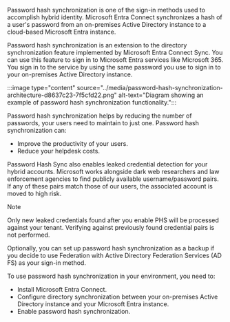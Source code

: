 Password hash synchronization is one of the sign-in methods used to accomplish hybrid identity. Microsoft Entra Connect synchronizes a hash of a user's password from an on-premises Active Directory instance to a cloud-based Microsoft Entra instance.

Password hash synchronization is an extension to the directory synchronization feature implemented by Microsoft Entra Connect Sync. You can use this feature to sign in to Microsoft Entra services like Microsoft 365. You sign in to the service by using the same password you use to sign in to your on-premises Active Directory instance.

:::image type="content" source="../media/password-hash-synchronization-architecture-d8637c23-7f5cfd22.png" alt-text="Diagram showing an example of password hash synchronization functionality.":::


Password hash synchronization helps by reducing the number of passwords, your users need to maintain to just one. Password hash synchronization can:

 -  Improve the productivity of your users.
 -  Reduce your helpdesk costs.

Password Hash Sync also enables leaked credential detection for your hybrid accounts. Microsoft works alongside dark web researchers and law enforcement agencies to find publicly available username/password pairs. If any of these pairs match those of our users, the associated account is moved to high risk.

> [!NOTE]
> Only new leaked credentials found after you enable PHS will be processed against your tenant. Verifying against previously found credential pairs is not performed.

Optionally, you can set up password hash synchronization as a backup if you decide to use Federation with Active Directory Federation Services (AD FS) as your sign-in method.

To use password hash synchronization in your environment, you need to:

 -  Install Microsoft Entra Connect.
 -  Configure directory synchronization between your on-premises Active Directory instance and your Microsoft Entra instance.
 -  Enable password hash synchronization.
